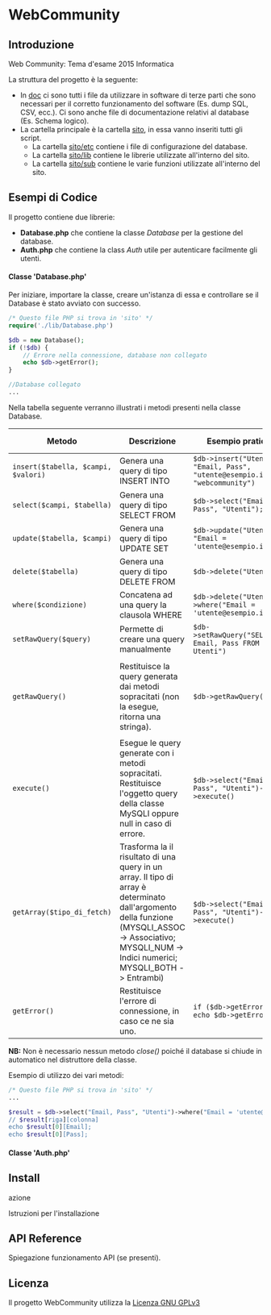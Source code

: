 # WebCommunity

## Introduzione

Web Community: Tema d'esame 2015 Informatica

La struttura del progetto è la seguente:
- In [doc](doc) ci sono tutti i file da utilizzare in software di terze parti che sono necessari per il corretto funzionamento del software (Es. dump SQL, CSV, ecc.). Ci sono anche file di documentazione relativi al database (Es. Schema logico).
- La cartella principale è la cartella [sito](sito), in essa vanno inseriti tutti gli script.
  - La cartella [sito/etc](sito/etc) contiene i file di configurazione del database.
  - La cartella [sito/lib](sito/lib) contiene le librerie utilizzate all'interno del sito.
  - La cartella [sito/sub](sito/sub) contiene le varie funzioni utilizzate all'interno del sito.

## Esempi di Codice

Il progetto contiene due librerie:
- **Database.php** che contiene la classe _Database_ per la gestione del database.
- **Auth.php** che contiene la class _Auth_ utile per autenticare facilmente gli utenti.

#### Classe 'Database.php'

Per iniziare, importare la classe, creare un'istanza di essa e controllare se il Database è stato avviato con successo.
```php
/* Questo file PHP si trova in 'sito' */
require('./lib/Database.php')

$db = new Database();
if (!$db) {
	// Errore nella connessione, database non collegato
	echo $db->getError();
}

//Database collegato
...
```

Nella tabella seguente verranno illustrati i metodi presenti nella classe Database.

Metodo | Descrizione | Esempio pratico | Query o risultato generato
------ | ----------- | --------------- | --------------------------
``` insert($tabella, $campi, $valori) ``` | Genera una query di tipo INSERT INTO | ``` $db->insert("Utenti", "Email, Pass", "utente@esempio.it", "webcommunity") ``` | ``` INSERT INTO Utenti (Email, Pass) VALUES ('utente@esempio.it', 'webcommunity') ```
``` select($campi, $tabella) ``` | Genera una query di tipo SELECT FROM | ``` $db->select("Email, Pass", "Utenti"); ``` | ``` SELECT Email, Pass FROM Utenti ```
``` update($tabella, $campi) ``` | Genera una query di tipo UPDATE SET | ``` $db->update("Utenti", "Email = 'utente@esempio.it'); ``` | ``` UDPATE Utenti SET Email = 'utente@esempio.it' ```
``` delete($tabella) ``` | Genera una query di tipo DELETE FROM | ``` $db->delete("Utenti"); ``` | ``` DELETE FROM Utenti ```
``` where($condizione) ``` | Concatena ad una query la clausola WHERE | ``` $db->delete("Utenti")->where("Email = 'utente@esempio.it'"); ``` | ``` DELETE FROM Utenti WHERE Email = 'utente@esempio.it' ```
``` setRawQuery($query) ``` | Permette di creare una query manualmente | ``` $db->setRawQuery("SELECT Email, Pass FROM Utenti") ``` | ``` SELECT Email, Pass FROM Utenti ```
``` getRawQuery() ``` | Restituisce la query generata dai metodi sopracitati  (non la esegue, ritorna una stringa). | ``` $db->getRawQuery() ``` | Ipotizziamo che abbiamo eseguito il metodo setRawQuery() nell'esempio precedente: ``` SELECT Email, Pass FROM Utenti ```
``` execute() ``` | Esegue le query generate con i metodi sopracitati. Restituisce l'oggetto query della classe MySQLI oppure null in caso di errore. | ``` $db->select("Email, Pass", "Utenti")->execute() ``` | ``` 'Oggetto Query della classe MySQLI' oppure 'null' ```
``` getArray($tipo_di_fetch) ``` | Trasforma la il risultato di una query in un array. Il tipo di array è determinato dall'argomento della funzione (MYSQLI_ASSOC -> Associativo; MYSQLI_NUM -> Indici numerici; MYSQLI_BOTH -> Entrambi) | ``` $db->select("Email, Pass", "Utenti")->execute() ``` | ``` 'Oggetto Query della classe MySQLI' oppure 'null' ```
``` getError() ``` | Restituisce l'errore di connessione, in caso ce ne sia uno. | ``` if ($db->getError()) echo $db->getError() ``` | ``` N/D ```

**NB:** Non è necessario nessun metodo _close()_ poiché il database si chiude in automatico nel distruttore della classe.

Esempio di utilizzo dei vari metodi:
```php
/* Questo file PHP si trova in 'sito' */
...

$result = $db->select("Email, Pass", "Utenti")->where("Email = 'utente@esempio.it')->getArray(MYSQLI_ASSOC);
// $result[riga][colonna]
echo $result[0][Email];
echo $result[0][Pass];
```

#### Classe 'Auth.php'


## Install
azione

Istruzioni per l'installazione

## API Reference

Spiegazione funzionamento API (se presenti).

## Licenza

Il progetto WebCommunity utilizza la [Licenza GNU GPLv3](LICENSE)


